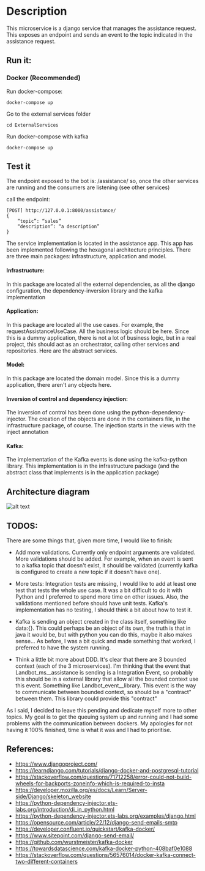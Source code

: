 # Description

This microservice is a django service that manages the assistance request. This exposes an endpoint and sends an event to the topic indicated in the assistance request.

## Run it:

### Docker (Recommended)

Run docker-compose:

`docker-compose up`

Go to the external services folder

`cd ExternalServices`

Run docker-compose with kafka

`docker-compose up`

## Test it

The endpoint exposed to the bot is: /assistance/ so, once the other services are running and the consumers are listening (see other services)

call the endpoint:
```
[POST] http://127.0.0.1:8000/assistance/
{
	“topic”: “sales”
	“description”: “a description”
}
```


The service implementation is located in the assistance app. This app has been implemented following the hexagonal architecture principles. There are three main packages: infrastructure, application and model.

#### Infrastructure:
In this package are located all the external dependencies, as all the django configuration, the dependency-inversion library and the kafka implementation

#### Application:
In this package are located all the use cases. For example, the requestAssistanceUseCase. All the business logic should be here. Since this is a dummy application, there is not a lot of business logic, but in a real project, this should act as an orchestrator, calling other services and repositories.
Here are the abstract services.

#### Model:
In this package are located the domain model. Since this is a dummy application, there aren't any objects here.

#### Inversion of control and dependency injection:
The inversion of control has been done using the python-dependency-injector. The creation of the objects are done in the containers file, in the infrastructure package, of course. The injection starts in the views with the inject annotation

#### Kafka:
The implementation of the Kafka events is done using the kafka-python library. This implementation is in the infrastructure package (and the abstract class that implements is in the application package)

## Architecture diagram

![alt text](https://i.imgur.com/wH4POSw.png)

## TODOS:

There are some things that, given more time, I would like to finish:

* Add more validations. Currently only endpoint arguments are validated. More validations should be added. For example, when an event is sent to a kafka topic that doesn't exist, it should be validated (currently kafka is configured to create a new topic if it doesn't have one).

* More tests: Integration tests are missing, I would like to add at least one test that tests the whole use case. It was a bit difficult to do it with Python and I preferred to spend more time on other issues. Also, the validations mentioned before should have unit tests. Kafka's implementation has no testing, I should think a bit about how to test it.

* Kafka is sending an object created in the class itself, something like data:{}. This could perhaps be an object of its own, the truth is that in java it would be, but with python you can do this, maybe it also makes sense... As before, I was a bit quick and made something that worked, I preferred to have the system running.

* Think a little bit more about DDD. It's clear that there are 3 bounded context (each of the 3 microservices). I'm thinking that the event that Landbot_ms__assistance is sending is a Integration Event, so probably this should be in a external library that allow all the bounded context use this event. Something like Landbot_event__library. This event is the way to communicate between bounded context, so should be a "contract" between them. This library could provide this "contract"

As I said, I decided to leave this pending and dedicate myself more to other topics. My goal is to get the queuing system up and running and I had some problems with the communication between dockers. My apologies for not having it 100% finished, time is what it was and I had to prioritise.

## References:

* https://www.djangoproject.com/
* https://learndjango.com/tutorials/django-docker-and-postgresql-tutorial
* https://stackoverflow.com/questions/71712258/error-could-not-build-wheels-for-backports-zoneinfo-which-is-required-to-insta
* https://developer.mozilla.org/es/docs/Learn/Server-side/Django/skeleton_website
* https://python-dependency-injector.ets-labs.org/introduction/di_in_python.html
* https://python-dependency-injector.ets-labs.org/examples/django.html
* https://opensource.com/article/22/12/django-send-emails-smtp
* https://developer.confluent.io/quickstart/kafka-docker/
* https://www.sitepoint.com/django-send-email/
* https://github.com/wurstmeister/kafka-docker
* https://towardsdatascience.com/kafka-docker-python-408baf0e1088
* https://stackoverflow.com/questions/56576014/docker-kafka-connect-two-different-containers
